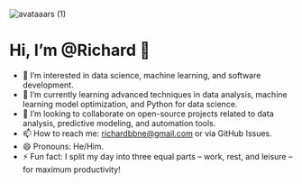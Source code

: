 
![avataaars (1)](https://github.com/user-attachments/assets/4a7990ca-33de-4df5-b9d3-23192ad0cefe)

# Hi, I’m @Richard 👋
- 👀 I’m interested in data science, machine learning, and software development.
- 🌱 I’m currently learning advanced techniques in data analysis, machine learning model optimization, and Python for data science.
- 💞️ I’m looking to collaborate on open-source projects related to data analysis, predictive modeling, and automation tools.
- 📫 How to reach me: richardbbne@gmail.com or via GitHub Issues.
- 😄 Pronouns: He/Him.
- ⚡ Fun fact: I split my day into three equal parts – work, rest, and leisure – for maximum productivity!
